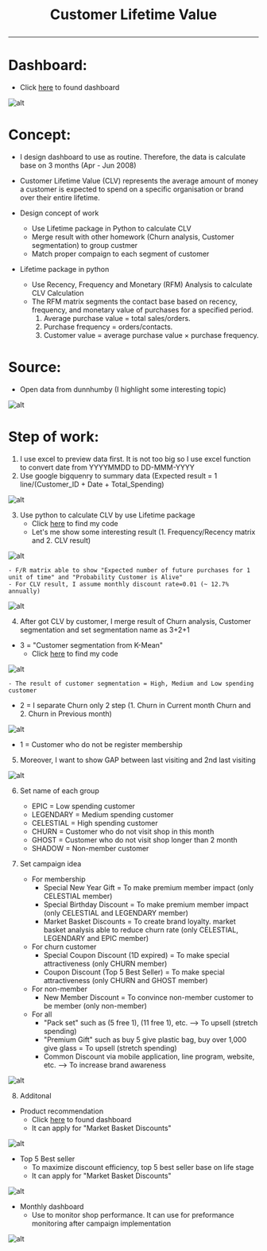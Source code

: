 # <p align="center"> Customer Lifetime Value </p>
***
# Dashboard:
- Click [here](https://datastudio.google.com/s/nn9ahwywKto) to found dashboard

![alt](https://github.com/NattapongTH/NattapongTH-6310422089_BADS7105/blob/main/Homework%2005%20%E2%80%93%20CLV%20Dashboard(Supermarket%20Data)/Photo/0.%20Result.JPG)

# Concept:
- I design dashboard to use as routine. Therefore, the data is calculate base on 3 months (Apr - Jun 2008) 
- Customer Lifetime Value (CLV) represents the average amount of money a customer is expected to spend on a specific organisation or brand over their entire lifetime.
- Design concept of work
	- Use Lifetime package in Python to calculate CLV
	- Merge result with other homework (Churn analysis, Customer segmentation) to group custmer
	- Match proper compaign to each segment of customer

- Lifetime package in python 
	- Use Recency, Frequency and Monetary (RFM) Analysis to calculate CLV Calculation
	- The RFM matrix segments the contact base based on recency, frequency, and monetary value of purchases for a specified period.
		1. Average purchase value = total sales/orders.
		2. Purchase frequency = orders/contacts.
		3. Customer value = average purchase value × purchase frequency.

# Source:
- Open data from dunnhumby (I highlight some interesting topic)

![alt](https://github.com/NattapongTH/NattapongTH-6310422089_BADS7105/blob/main/Homework%2005%20%E2%80%93%20CLV%20Dashboard(Supermarket%20Data)/Photo/Raw%20data_CLV.JPG)

# Step of work:
1. I use excel to preview data first. It is not too big so I use excel function to convert date from YYYYMMDD to DD-MMM-YYYY
2. Use google bigquenry to summary data (Expected result = 1 line/(Customer_ID + Date + Total_Spending)

![alt](https://github.com/NattapongTH/NattapongTH-6310422089_BADS7105/blob/main/Homework%2005%20%E2%80%93%20CLV%20Dashboard(Supermarket%20Data)/Photo/1.%20GBQ%20for%20CLV.JPG)

3. Use python to calculate CLV by use Lifetime package
	- Click [here](https://www.kaggle.com/nattapongthanngam/clv-test-nattapong) to find my code
	- Let's me show some interesting result (1. Frequency/Recency matrix and 2. CLV result) 

![alt](https://github.com/NattapongTH/NattapongTH-6310422089_BADS7105/blob/main/Homework%2005%20%E2%80%93%20CLV%20Dashboard(Supermarket%20Data)/Photo/2.%20RF%20result.JPG) 

	- F/R matrix able to show "Expected number of future purchases for 1 unit of time" and "Probability Customer is Alive" 
	- For CLV result, I assume monthly discount rate=0.01 (~ 12.7% annually)

![alt](https://github.com/NattapongTH/NattapongTH-6310422089_BADS7105/blob/main/Homework%2005%20%E2%80%93%20CLV%20Dashboard(Supermarket%20Data)/Photo/3.%20CLV%20result.JPG)

4. After got CLV by customer, I merge result of Churn analysis, Customer segmentation and set segmentation name as 3+2+1

- 3 = "Customer segmentation from K-Mean"
	- Click [here](https://www.kaggle.com/nattapongthanngam/kmean2) to find my code

![alt](https://github.com/NattapongTH/NattapongTH-6310422089_BADS7105/blob/main/Homework%2005%20%E2%80%93%20CLV%20Dashboard(Supermarket%20Data)/Photo/4.%20KMEAN%20result.jpg)

	- The result of customer segmentation = High, Medium and Low spending customer
	
- 2 = I separate Churn only 2 step (1. Churn in Current month Churn and 2. Churn in Previous month)   
		
![alt](https://github.com/NattapongTH/NattapongTH-6310422089_BADS7105/blob/main/Homework%2005%20%E2%80%93%20CLV%20Dashboard(Supermarket%20Data)/Photo/5.%20Status%20of%20customer%20by%20month.jpg)

- 1 = Customer who do not be register membership

5. Moreover, I want to show GAP between last visiting and 2nd last visiting

![alt](https://github.com/NattapongTH/NattapongTH-6310422089_BADS7105/blob/main/Homework%2005%20%E2%80%93%20CLV%20Dashboard(Supermarket%20Data)/Photo/6.%20GAP%20of%20visiting.JPG)

6. Set name of each group
	- EPIC = Low spending customer
	- LEGENDARY = Medium spending customer
	- CELESTIAL = High spending customer
	- CHURN = Customer who do not visit shop in this month
	- GHOST = Customer who do not visit shop longer than 2 month
	- SHADOW = Non-member customer


7. Set campaign idea
	- For membership
		- Special New Year Gift = To make premium member impact (only CELESTIAL member)
		- Special Birthday Discount = To make premium member impact (only CELESTIAL and LEGENDARY member)  
		- Market Basket Discounts = To create brand loyalty. market basket analysis able to reduce churn rate (only CELESTIAL, LEGENDARY and EPIC member) 
	- For churn customer
		- Special Coupon Discount (1D expired) = To make special attractiveness (only CHURN member)
		- Coupon Discount (Top 5 Best Seller) = To make special attractiveness (only CHURN and GHOST member)
	- For non-member
		- New Member Discount = To convince non-member customer to be member (only non-member)
	- For all
		- "Pack set" such as (5 free 1), (11 free 1), etc. --> To upsell (stretch spending)
		- "Premium Gift" such as buy 5 give plastic bag, buy over 1,000 give glass = To upsell (stretch spending)
		- Common Discount via mobile application, line program, website, etc. --> To increase brand awareness

![alt](https://github.com/NattapongTH/NattapongTH-6310422089_BADS7105/blob/main/Homework%2005%20%E2%80%93%20CLV%20Dashboard(Supermarket%20Data)/Photo/7.%20Creating%20value%20from%20clustering%20results.JPG)

8. Additonal
- Product recommendation
	- Click [here](https://www.kaggle.com/nattapongthanngam/recommendation-nattapong) to found dashboard
	- It can apply for "Market Basket Discounts"

![alt](https://github.com/NattapongTH/NattapongTH-6310422089_BADS7105/blob/main/Homework%2005%20%E2%80%93%20CLV%20Dashboard(Supermarket%20Data)/Photo/8.%20Product%20recommendation.JPG)

- Top 5 Best seller
	- To maximize discount efficiency, top 5 best seller base on life stage
	- It can apply for "Market Basket Discounts"

![alt](https://github.com/NattapongTH/NattapongTH-6310422089_BADS7105/blob/main/Homework%2005%20%E2%80%93%20CLV%20Dashboard(Supermarket%20Data)/Photo/9.%20Best%20seller.JPG)

- Monthly dashboard 
	- Use to monitor shop performance. It can use for preformance monitoring after campaign implementation

![alt](https://github.com/NattapongTH/NattapongTH-6310422089_BADS7105/blob/main/Homework%2005%20%E2%80%93%20CLV%20Dashboard(Supermarket%20Data)/Photo/12.%20monthly%20dashboard.JPG)











